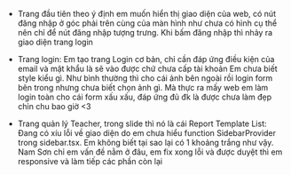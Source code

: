 - Trang đầu tiên theo ý định em muốn hiển thị giao diện của web, có nút đăng nhập ở góc phải trên cùng của màn hình như chưa có hình cụ thể nên chỉ để nút đăng nhập tượng trưng. Khi bấm đăng nhập thì nhảy ra giao diện trang login

- Trang login:
    Em tạo trang Login cơ bản, chỉ cần đáp ứng điều kiện của email và mật khẩu là sẽ vào được chứ chưa cấp tài khoản
    Em chưa biết style kiểu gì. Như bình thường thì cho cái ảnh bên ngoài rồi login form bên trong nhưng chưa biết chọn ảnh gì. Mà thực ra mấy web em làm login toàn cho cái form xấu xấu, đáp ứng đủ đk là được chưa làm đẹp chỉn chu bao giờ <3

- Trang quản lý Teacher, trong slide thì nó là cái Report Template List:
    Đang có xíu lỗi về giao diện do em chưa hiểu function SidebarProvider trong sidebar.tsx. Em không biết tại sao lại có 1 khoảng trắng như vậy. Nam Sơn chỉ em vấn đề nằm ở đâu, em fix xong lỗi và được duyệt thì em responsive và làm tiếp các phần còn lại

